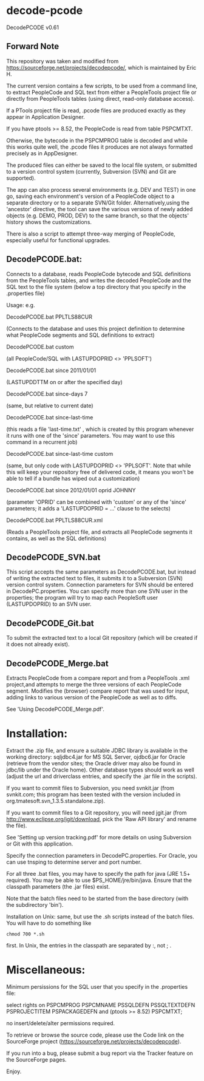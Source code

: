 # decode-pcode
DecodePCODE v0.61

## Forward Note
This repository was taken and modified from https://sourceforge.net/projects/decodepcode/, which is maintained by Eric H.

The current version contains a few scripts, to be used from a command line, to extract PeopleCode and SQL text from either a PeopleTools project file or directly from PeopleTools tables (using direct, read-only database access). 

If a PTools project file is read, .pcode files are produced exactly as they appear in Application Designer. 

If you have ptools >= 8.52, the PeopleCode is read from table PSPCMTXT.

Otherwise, the bytecode in the PSPCMPROG table is decoded and while this works quite well, the .pcode files it produces are not always formatted precisely as in AppDesigner. 

The produced files can either be saved to the local file system, or submitted to a version control system (currently, Subversion (SVN) and Git are supported). 

The app can also process several environments (e.g. DEV and TEST) in one go, saving each environment's version of a PeopleCode object to a separate directory or to a separate SVN/Git folder. Alternatively,using the 'ancestor' directive, the tool can save the various versions of newly added objects (e.g. DEMO, PROD, DEV) to the same branch, so that the objects' history shows the customizations.

There is also a script to attempt three-way merging of PeopleCode, especially useful for functional upgrades. 


## DecodePCODE.bat:

Connects to a database, reads PeopleCode bytecode and SQL definitions from the PeopleTools tables, and writes the decoded PeopleCode and the SQL text to the file system (below a top directory that you specify in the .properties file)

Usage: e.g.

DecodePCODE.bat PPLTLS88CUR

(Connects to the database and uses this project definition to determine what PeopleCode segments and SQL definitions to extract)

DecodePCODE.bat custom

(all PeopleCode/SQL with LASTUPDOPRID <> 'PPLSOFT')

DecodePCODE.bat since 2011/01/01

(LASTUPDDTTM on or after the specified day)

DecodePCODE.bat since-days 7

(same, but relative to current date)

DecodePCODE.bat since-last-time

(this reads a file 'last-time.txt' , which is created by this program whenever it runs with one of the 'since' parameters. You may want to use this command in a recurrent job)

DecodePCODE.bat since-last-time custom

(same, but only code with LASTUPDOPRID <> 'PPLSOFT'. Note that while this will keep your repository free of delivered code, it means you won't be able to tell if a bundle has wiped out a customization)


DecodePCODE.bat since 2012/01/01 oprid JOHNNY

(parameter 'OPRID' can be combined with 'custom' or any of the 'since' parameters; it adds a 'LASTUPDOPRID = ...' clause to the selects)

DecodePCODE.bat PPLTLS88CUR.xml

(Reads a PeopleTools project file, and extracts all PeopleCode segments it contains, as well as the SQL definitions)

## DecodePCODE_SVN.bat

This script accepts the same parameters as DecodePCODE.bat, but instead of writing the extracted text to files, it submits it to a Subversion (SVN) version control system. Connection parameters for SVN should be entered in DecodePC.properties. You can specify more than one SVN user in the properties; the program will try to map each PeopleSoft user (LASTUPDOPRID) to an SVN user.

## DecodePCODE_Git.bat

To submit the extracted text to a local Git repository (which will be created if it does not already exist).

## DecodePCODE_Merge.bat

Extracts PeopleCode from a compare report and from a PeopleTools .xml project,and attempts to merge the three versions of each PeopleCode segment. Modifies the (browser) compare report that was used for input, adding links to various version of the PeopleCode as well as to diffs.

See 'Using DecodePCODE_Merge.pdf'.

# Installation:

Extract the .zip file, and ensure a suitable JDBC library is available in the working directory: sqljdbc4.jar for MS SQL Server, ojdbc6.jar for Oracle (retrieve from the vendor sites; the Oracle driver may also be found in jdbc/lib under the Oracle home). Other database types should work as well (adjust the url and driverclass entries, and specify the .jar file in the scripts).

If you want to commit files to Subversion, you need svnkit.jar (from svnkit.com; this program has been tested with the version included in org.tmatesoft.svn_1.3.5.standalone.zip). 

If you want to commit files to a Git repository, you will need jgit.jar (from http://www.eclipse.org/jgit/download, pick the 'Raw API library' and rename the file).

See 'Setting up version tracking.pdf' for more details on using Subversion or Git with this application.

Specify the connection parameters in DecodePC.properties. For Oracle, you can use tnsping to determine server and port number.

For all three .bat files, you may have to specify the path for java (JRE 1.5+ required). You may be able to use $PS_HOME/jre/bin/java. Ensure that the classpath parameters (the .jar files) exist.

Note that the batch files need to be started from the base directory (with the subdirectory 'bin').

Installation on Unix: same, but use the .sh scripts instead of the batch files. You will have to do something like 

	chmod 700 *.sh
	
first. In Unix, the entries in the classpath are separated by :, not ; .

# Miscellaneous:

Minimum persissions for the SQL user that you specify in the .properties file:

select rights on PSPCMPROG PSPCMNAME PSSQLDEFN PSSQLTEXTDEFN PSPROJECTITEM PSPACKAGEDEFN and (ptools >= 8.52) PSPCMTXT; 

no insert/delete/alter permissions required.

To retrieve or browse the source code, please use the Code link on the SourceForge project (https://sourceforge.net/projects/decodepcode).

If you run into a bug, please submit a bug report via the Tracker feature on the SourceForge pages.

Enjoy.
